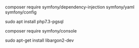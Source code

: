composer require symfony/dependency-injection symfony/yaml symfony/config

sudo apt install php7.3-pgsql

composer require symfony/console

sudo apt-get install libargon2-dev
